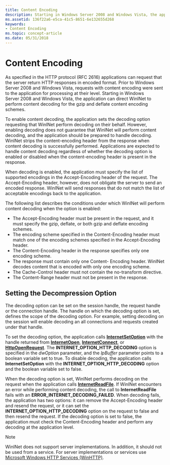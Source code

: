 ```yaml
---
title: Content Encoding
description: Starting in Windows Server 2008 and Windows Vista, the application can direct WinINet to perform content decoding for the gzip and deflate content encoding schemes.
ms.assetid: 136f22a6-e5ca-41c5-8651-6e132655d268
keywords:
- Content Encoding
ms.topic: concept-article
ms.date: 05/31/2018
---
```


# Content Encoding

As specified in the HTTP protocol (RFC 2616) applications can request that the server return HTTP responses in encoded format. Prior to Windows Server 2008 and Windows Vista, requests with content encoding were sent to the application for processing at their level. Starting in Windows Server 2008 and Windows Vista, the application can direct WinINet to perform content decoding for the gzip and deflate content encoding schemes.

To enable content decoding, the application sets the decoding option requesting that WinINet perform decoding on their behalf. However, enabling decoding does not guarantee that WinINet will perform content decoding, and the application should be prepared to handle decoding. WinINet strips the content-encoding header from the response when content decoding is successfully performed. Applications are expected to handle content decoding regardless of whether the decoding option is enabled or disabled when the content-encoding header is present in the response.

When decoding is enabled, the application must specify the list of supported encodings in the Accept-Encoding header of the request. The Accept-Encoding header, however, does not obligate the server to send an encoded response. WinINet will send responses that do not match the list of acceptable encodings back to the application.

The following list describes the conditions under which WinINet will perform content decoding when the option is enabled:

-   The Accept-Encoding header must be present in the request, and it must specify the gzip, deflate, or both gzip and deflate encoding schemes.
-   The encoding scheme specified in the Content-Encoding header must match one of the encoding schemes specified in the Accept-Encoding header.
-   The Content-Encoding header in the response specifies only one encoding scheme.
-   The response must contain only one Content- Encoding header. WinINet decodes content that is encoded with only one encoding scheme.
-   The Cache-Control header must not contain the no-transform directive.
-   The Content-Range header must not be present in the response.

## Setting the Decompression Option

The decoding option can be set on the session handle, the request handle or the connection handle. The handle on which the decoding option is set, defines the scope of the decoding option. For example, setting decoding on the session will enable decoding an all connections and requests created under that handle.

To set the decoding option, the application calls [**InternetSetOption**](/windows/desktop/api/Wininet/nf-wininet-internetsetoptiona) with the handle returned from [**InternetOpen**](/windows/desktop/api/Wininet/nf-wininet-internetopena), [**InternetConnect**](/windows/desktop/api/Wininet/nf-wininet-internetconnecta), or [**HttpOpenRequest**](/windows/desktop/api/Wininet/nf-wininet-httpopenrequesta). The **INTERNET\_OPTION\_HTTP\_DECODING** option is specified in the *dwOption* parameter, and the *lpBuffer* parameter points to a boolean variable set to true. To disable decoding, the application calls **InternetSetOption** with the **INTERNET\_OPTION\_HTTP\_DECODING** option and the boolean variable set to false.

When the decoding option is set, WinINet performs decoding on the request when the application calls [**InternetReadFile**](/windows/desktop/api/Wininet/nf-wininet-internetreadfile). If WinINet encounters an error while performing content decoding, the call to **InternetReadFile** fails with an **ERROR\_INTERNET\_DECODING\_FAILED**. When decoding fails, the application has two options: it can remove the Accept-Encoding header and resend the request, or it can set the **INTERNET\_OPTION\_HTTP\_DECODING** option on the request to false and then resend the request. If the decoding option is set to false, the application must check the Content-Encoding header and perform any decoding at the application level.

> [!Note]  
> WinINet does not support server implementations. In addition, it should not be used from a service. For server implementations or services use [Microsoft Windows HTTP Services (WinHTTP)](/windows/desktop/WinHttp/winhttp-start-page).

 

 

 
